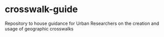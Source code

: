 # crosswalk-guide
Repository to house guidance for Urban Researchers on the creation and usage of geographic crosswalks 
